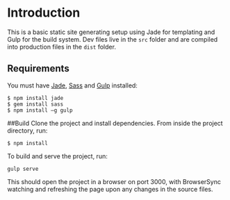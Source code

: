 # Introduction

This is a basic static site generating setup using Jade for templating and Gulp for the build system. Dev files live in the `src` folder and are compiled into production files in the `dist` folder.

## Requirements
You must have [Jade](httpe://jade-lang.com), [Sass](http://sass-lang.com/) and [Gulp](httpe://gulpjs.com) installed:

```
$ npm install jade
$ gem install sass
$ npm install —g gulp
```

##Build
Clone the project and install dependencies. From inside the project directory, run:

```
$ npm install
```

To build and serve the project, run:

```
gulp serve
```

This should open the project in a browser on port 3000, with BrowserSync watching and refreshing the page upon any changes in the source files.